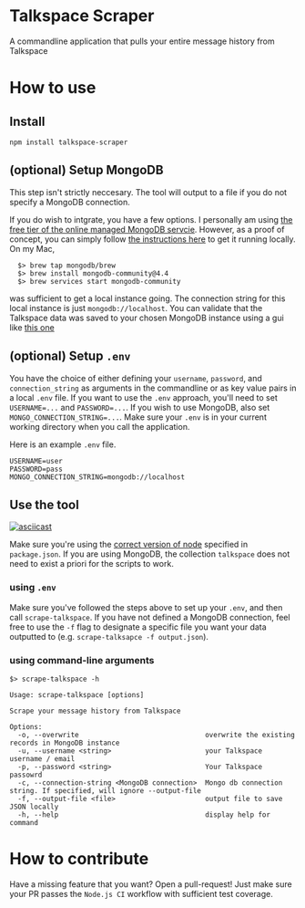 # Talkspace Scraper
A commandline application that pulls your entire message history from Talkspace

# How to use

## Install

```{bash}
npm install talkspace-scraper
```

## (optional) Setup MongoDB
This step isn't strictly neccesary. The tool will output to a file if you do not specify a MongoDB connection.

If you do wish to intgrate, you have a few options. I personally am using [the free tier of the online managed MongoDB servcie](https://www.mongodb.com/pricing_).
However, as a proof of concept, you can simply follow [the instructions here](https://docs.mongodb.com/manual/administration/install-community/) to get it running locally. On my Mac, 

```{bash}
  $> brew tap mongodb/brew
  $> brew install mongodb-community@4.4
  $> brew services start mongodb-community
```
was sufficient to get a local instance going. The connection string for this local instance is just `mongodb://localhost`. You can validate that the Talkspace data was saved to your chosen MongoDB instance using a gui like [this one](https://www.mongodb.com/try/download/compass)


## (optional) Setup `.env`
You have the choice of either defining your `username`, `password`, and `connection_string` as arguments in the commandline or as key value pairs in a local `.env` file. If you want to use the `.env` approach, you'll need to set `USERNAME=...` and `PASSWORD=...`. If you wish to use MongoDB, also set `MONGO_CONNECTION_STRING=...`. Make sure your `.env` is in your current working directory when you call the application.

Here is an example `.env` file.
```
USERNAME=user
PASSWORD=pass
MONGO_CONNECTION_STRING=mongodb://localhost
```

## Use the tool 

[![asciicast](https://asciinema.org/a/tHkgoqDqAiMp5ScGdYR2OASHF.svg)](https://asciinema.org/a/tHkgoqDqAiMp5ScGdYR2OASHF)

Make sure you're using the [correct version of node](https://github.com/nvm-sh/nvm) specified in `package.json`. If you are using MongoDB, the collection `talkspace` does not need to exist a priori for the scripts to work.

### using `.env`
Make sure you've followed the steps above to set up your `.env`, and then call `scrape-talkspace`. If you have not defined a MongoDB connection, feel free to use the `-f` flag to designate a specific file you want your data outputted to (e.g. `scrape-talksapce -f output.json`).

### using command-line arguments
```
$> scrape-talkspace -h

Usage: scrape-talkspace [options]

Scrape your message history from Talkspace

Options:
  -o, --overwrite                               overwrite the existing records in MongoDB instance
  -u, --username <string>                       your Talkspace username / email
  -p, --password <string>                       Your Talkspace passowrd
  -c, --connection-string <MongoDB connection>  Mongo db connection string. If specified, will ignore --output-file
  -f, --output-file <file>                      output file to save JSON locally
  -h, --help                                    display help for command
```


# How to contribute

Have a missing feature that you want? Open a pull-request! Just make sure your PR passes the `Node.js CI` workflow with sufficient test coverage.
